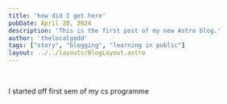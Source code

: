 ```yaml
---
title: 'how did I get here'
pubDate: April 20, 2024
description: 'This is the first post of my new Astro blog.'
author: 'thelocalgodd'
tags: ["story", "blogging", "learning in public"]
layout: ../../layouts/BlogLayout.astro
---
```

<br>

 I started off first sem of my cs programme